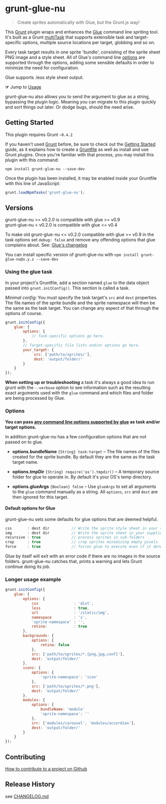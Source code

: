 # grunt-glue-nu

> Create sprites automatically with Glue, but the Grunt.js way!

This [Grunt](http://gruntjs.com/) plugin wraps and enhances the [Glue](https://github.com/jorgebastida/glue) command line
spriting tool. It's built as a Grunt [multiTask](http://gruntjs.com/configuring-tasks#task-configuration-and-targets)
that supports extensible task and target-specific options, multiple source locations per target, globbing and so on.

Every task target results in one sprite 'bundle', consisting of the sprite sheet PNG image and a style sheet.
All of Glue's command line [options](http://glue.readthedocs.org/en/latest/options.html) are supported through the
options, adding some sensible defaults in order to minimize the need for configuration.

Glue supports .less style sheet output.

**☞** Jump to [Usage](#using-the-glue-task)

grunt-glue-nu also allows you to send the argument to glue as a string, bypassing the plugin logic. Meaning you can
migrate to this plugin quickly and sort things out later. Or dodge bugs, should the need arise.


## Getting Started
This plugin requires Grunt `~0.4.2`

If you haven't used [Grunt](http://gruntjs.com/) before, be sure to check out the [Getting Started](http://gruntjs.com/getting-started) guide, as it explains how to create a [Gruntfile](http://gruntjs.com/sample-gruntfile) as well as install and use Grunt plugins. Once you're familiar with that process, you may install this plugin with this command:

```shell
npm install grunt-glue-nu --save-dev
```

Once the plugin has been installed, it may be enabled inside your Gruntfile with this line of JavaScript:

```js
grunt.loadNpmTasks('grunt-glue-nu');
```


## Versions

grunt-glue-nu >= v0.2.0 is compatible with glue >= v0.9<br>
grunt-glue-nu  < v0.2.0 is compatible with glue <= v0.4

To make old grunt-glue-nu <= v0.2.0 compatible with glue >= v0.9 in the task options set `debug: false` and remove any offending options that glue complains about. See: [Glue's changelog](http://glue.readthedocs.org/en/latest/changelog.html)

You can install specific version of grunt-glue-nu with `npm install grunt-glue-nu@x.y.z --save-dev`


### Using the glue task

In your project's Gruntfile, add a section named `glue` to the data object passed into `grunt.initConfig()`. This
section is called a task.

*Minimal config*: You must specify the task target's `src` and `dest` properties.
The file names of the sprite bundle and the sprite namespace will then be the same as the task target. You can change
any aspect of that through the options of course.

```js
grunt.initConfig({
	glue: {
		options: {
			// Task-specific options go here.
		},
		// Target-specific file lists and/or options go here.
		your_target: {
			 src: ['path/to/sprites/'],
			 dest: 'output/folder/'
		}
	}
});
```

**When setting up or troubleshooting** a task it's always a good idea to run grunt with the `--verbose` option to see
information such as the resulting exact arguments used with the `glue` command and which files and folder are being
processed by Glue.

### Options

**You can pass [any command line options supported by glue](http://glue.readthedocs.org/en/latest/options.html) as task
and/or target options.**

In addition grunt-glue-nu has a few configuration options that are not passed on to glue.

- **options.bundleName** `{String} task:target` – The file names of the files created for the sprite bundle. By default they are the same as the task target name.

- **options.tmpDir** `{String} require('os').tmpdir()` – A temporary source folder for glue to operate in. By default it's your OS's temp directory.

- **options.glueArgs** `{Boolean} false` – Use `glueArgs` to set all arguments to the `glue` command manually as a string. All `options`, `src` and `dest` are
	then ignored for this target. 


#### Default options for Glue

grunt-glue-nu sets some defaults for glue options that are deemed helpful.

```js
css       : dest dir          // Write the sprite style sheet in your supplied dest
img       : dest dir          // Write the sprite sheet in your supplied dest
recursive : true              // process sprites in sub-folders
crop      : true              // crop sprites minimizing empty pixels
force     : true              // forces glue to execute even if it detects no changes in the input
```

Glue by itself will exit with an error code if there are no images in the source folders. grunt-glue-nu catches that, prints a
warning and lets Grunt continue doing its job. 

### Longer usage example

```js
grunt.initConfig({
	glue: {
		options: {
			css                : 'dist',
			less               : true,
			url                : '/static/img',
			namespace          : 's',
			'sprite-namespace' : '',
			retina:            : true
		},
		backgrounds: {
			options: {
				retina: false
			},
			src: ['path/to/sprites/*.{png,jpg,conf}'],
			dest: 'output/folder/'
		},
		icons: {
			options: {
				'sprite-namespace': 'icon'
			},
			src: ['path/to/sprites/*.png'],
			dest: 'output/folder/'
		},
		modules: {
			options: {
				bundleName: 'module'
				'sprite-namespace': ''
			},
			src: ['modules/carousel', 'modules/accordion'],
			dest: 'output/folder/'
		}
	}
});
```

## Contributing
[How to contribute to a project on Github](https://gist.github.com/MarcDiethelm/7303312)

## Release History
see [CHANGELOG.md](CHANGELOG.md)


